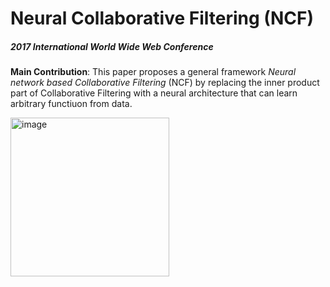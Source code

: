 # Neural Collaborative Filtering (NCF)

##### *2017 International World Wide Web Conference*

**Main Contribution**: This paper proposes a general framework *Neural network based Collaborative Filtering* (NCF) by replacing the inner product part of Collaborative Filtering with a neural architecture that can learn arbitrary functiuon from data.  

<img width="254" alt="image" src="https://user-images.githubusercontent.com/49403324/206961943-b973cc2b-ae8a-49ad-92d6-81a90468e21b.png">
